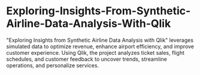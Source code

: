 # Exploring-Insights-From-Synthetic-Airline-Data-Analysis-With-Qlik
"Exploring Insights from Synthetic Airline Data Analysis with Qlik" leverages simulated data to optimize revenue, enhance airport efficiency, and improve customer experience. Using Qlik, the project analyzes ticket sales, flight schedules, and customer feedback to uncover trends, streamline operations, and personalize services.
